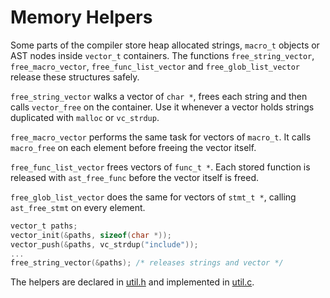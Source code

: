 # Memory Helpers

Some parts of the compiler store heap allocated strings, `macro_t` objects or
AST nodes inside `vector_t` containers. The functions `free_string_vector`,
`free_macro_vector`, `free_func_list_vector` and `free_glob_list_vector` release
these structures safely.

`free_string_vector` walks a vector of `char *`, frees each string and then
calls `vector_free` on the container. Use it whenever a vector holds
strings duplicated with `malloc` or `vc_strdup`.

`free_macro_vector` performs the same task for vectors of `macro_t`. It calls
`macro_free` on each element before freeing the vector itself.

`free_func_list_vector` frees vectors of `func_t *`. Each stored function is
released with `ast_free_func` before the vector itself is freed.

`free_glob_list_vector` does the same for vectors of `stmt_t *`, calling
`ast_free_stmt` on every element.

```c
vector_t paths;
vector_init(&paths, sizeof(char *));
vector_push(&paths, vc_strdup("include"));
...
free_string_vector(&paths); /* releases strings and vector */
```

The helpers are declared in [util.h](../include/util.h) and implemented in
[util.c](../src/util.c).
